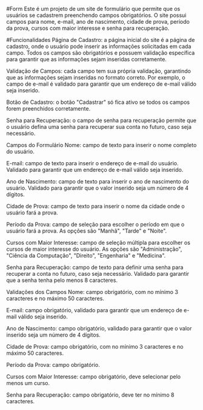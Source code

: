 #Form
Este é um projeto de um site de formulário que permite que os usuários se cadastrem preenchendo campos obrigatórios. O site possui campos para nome, e-mail, ano de nascimento, cidade de prova, período da prova, cursos com maior interesse e senha para recuperação.


#Funcionalidades
Página de Cadastro: a página inicial do site é a página de cadastro, onde o usuário pode inserir as informações solicitadas em cada campo. Todos os campos são obrigatórios e possuem validação específica para garantir que as informações sejam inseridas corretamente.

Validação de Campos: cada campo tem sua própria validação, garantindo que as informações sejam inseridas no formato correto. Por exemplo, o campo de e-mail é validado para garantir que um endereço de e-mail válido seja inserido.

Botão de Cadastro: o botão "Cadastrar" só fica ativo se todos os campos forem preenchidos corretamente.

Senha para Recuperação: o campo de senha para recuperação permite que o usuário defina uma senha para recuperar sua conta no futuro, caso seja necessário.

Campos do Formulário
Nome: campo de texto para inserir o nome completo do usuário.

E-mail: campo de texto para inserir o endereço de e-mail do usuário. Validado para garantir que um endereço de e-mail válido seja inserido.

Ano de Nascimento: campo de texto para inserir o ano de nascimento do usuário. Validado para garantir que o valor inserido seja um número de 4 dígitos.

Cidade de Prova: campo de texto para inserir o nome da cidade onde o usuário fará a prova.

Período da Prova: campo de seleção para escolher o período em que o usuário fará a prova. As opções são "Manhã", "Tarde" e "Noite".

Cursos com Maior Interesse: campo de seleção múltipla para escolher os cursos de maior interesse do usuário. As opções são "Administração", "Ciência da Computação", "Direito", "Engenharia" e "Medicina".

Senha para Recuperação: campo de texto para definir uma senha para recuperar a conta no futuro, caso seja necessário. Validado para garantir que a senha tenha pelo menos 8 caracteres.

Validações dos Campos
Nome: campo obrigatório, com no mínimo 3 caracteres e no máximo 50 caracteres.

E-mail: campo obrigatório, validado para garantir que um endereço de e-mail válido seja inserido.

Ano de Nascimento: campo obrigatório, validado para garantir que o valor inserido seja um número de 4 dígitos.

Cidade de Prova: campo obrigatório, com no mínimo 3 caracteres e no máximo 50 caracteres.

Período da Prova: campo obrigatório.

Cursos com Maior Interesse: campo obrigatório, deve selecionar pelo menos um curso.

Senha para Recuperação: campo obrigatório, deve ter no mínimo 8 caracteres.
